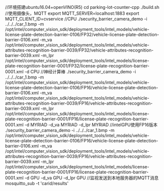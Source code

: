 //环境搭建ubuntu16.04+openVINO(R5)
cd parking-lot-counter-cpp
./build.sh
//使用摄像头，MQTT
export MQTT_SERVER=localhost:1883
export MQTT_CLIENT_ID=cvservice
//CPU
./security_barrier_camera_demo -i ../../../car_1.bmp -m /opt/intel/computer_vision_sdk/deployment_tools/intel_models/vehicle-license-plate-detection-barrier-0106/FP32/vehicle-license-plate-detection-barrier-0106.xml -m_va /opt/intel/computer_vision_sdk/deployment_tools/intel_models/vehicle-attributes-recognition-barrier-0039/FP32/vehicle-attributes-recognition-barrier-0039.xml -m_lpr /opt/intel/computer_vision_sdk/deployment_tools/intel_models/license-plate-recognition-barrier-0001/FP32/license-plate-recognition-barrier-0001.xml -d CPU
//神经计算棒
./security_barrier_camera_demo -i ../../../car_1.bmp -m /opt/intel/computer_vision_sdk/deployment_tools/intel_models/vehicle-license-plate-detection-barrier-0106/FP16/vehicle-license-plate-detection-barrier-0106.xml -m_va /opt/intel/computer_vision_sdk/deployment_tools/intel_models/vehicle-attributes-recognition-barrier-0039/FP16/vehicle-attributes-recognition-barrier-0039.xml -m_lpr /opt/intel/computer_vision_sdk/deployment_tools/intel_models/license-plate-recognition-barrier-0001/FP16/license-plate-recognition-barrier-0001.xml -d MYRIAD -d_va MYRIAD -d_lpr MYRIAD 
//intelGPU使用FP16版本
./security_barrier_camera_demo -i ../../../car_1.bmp -m /opt/intel/computer_vision_sdk/deployment_tools/intel_models/vehicle-license-plate-detection-barrier-0106/FP16/vehicle-license-plate-detection-barrier-0106.xml -m_va /opt/intel/computer_vision_sdk/deployment_tools/intel_models/vehicle-attributes-recognition-barrier-0039/FP16/vehicle-attributes-recognition-barrier-0039.xml -m_lpr /opt/intel/computer_vision_sdk/deployment_tools/intel_models/license-plate-recognition-barrier-0001/FP16/license-plate-recognition-barrier-0001.xml -d GPU -d_va GPU -d_lpr GPU 
//监视发送到本地服务器的MQTT消息
mosquitto_sub -t 'carid/results'


